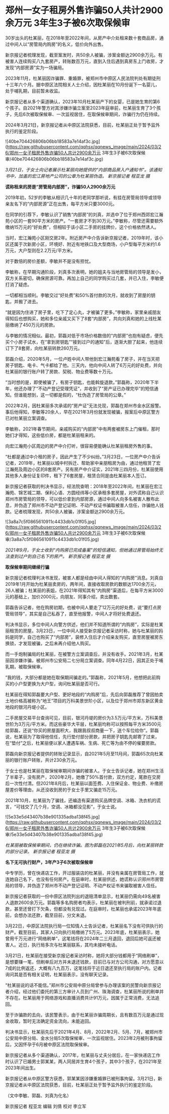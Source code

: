 # 郑州一女子租房外售诈骗50人共计2900余万元 3年生3子被6次取保候审

30岁出头的杜某丽，在2018年至2022年间，从房产中介处租来数十套商品房，通过中间人以“房管局内购房”的名义，低价向外出售。

新京报记者梳理发现，截至案发时，共50余人被骗，涉案金额达2900余万元。有被害人连续购买八九套房产，转账数百万元，直到入住后遇到真房东上门收房，才发现“内部房源”实为一场骗局。

2023年11月，杜某丽因诈骗罪、重婚罪，被郑州市中原区人民法院判处有期徒刑十三年六个月。据中原区法院相关人士介绍，因杜某丽在10月份诞下一名婴儿，处于哺乳期，目前暂未收监。

新京报记者从多个渠道确认，2023年10月杜某丽产下的女婴，已是她生育的第6个孩子。自2021年警方对其涉嫌诈骗立案至2023年庭审前，杜某丽生育了3个孩子，先后6次被取保候审、一次监视居住，在取保候审期间，诈骗行为仍在持续。

2024年3月21日，新京报记者从中原区法院获悉，目前，杜某丽正处于暂予监外执行的鉴定阶段。

![40be704426806b06bb18583a7e14af3c.jpg](https://raw.githubusercontent.com/qqhsx/qqnews_image/main/2024/03/26/郑州一女子租房外售诈骗50人共计2900余万元 3年生3子被6次取保候审/40be704426806b06bb18583a7e14af3c.jpg)

_3月21日，于女士向记者展示杜某丽向她提供的“内部商品房入户通知书”。该通知书中，加盖的宏江房地产公司的公章为杜某丽伪造。 新京报记者 程亚龙 摄_

**谎称租来的房是“房管局内部房”，诈骗50人2900余万元**

2019年初，52岁的李敏从相识几十年的老同学那听说，有挂在房管局领导或领导亲友名下的“内部房源”正在出售，每平方米只要3000元。

在同学的引荐下，李敏认识了销售“内部房”的刘真，并选中了位于郑州西郊宏江瀚苑小区的一套90平方米的房产。“一套房才不到30万元。”李敏称，尽管还需要额外缴纳15万元的“好处费”，但相较于该小区二手房的挂牌价，这个价格依然诱人。

当时，宏江瀚苑小区刚交房2年。附近房产中介告诉新京报记者，2019年时，该小区还属于次新房小区，环境好、附近有地铁口及大型商场，小户型每平方米约1.6万元，大户型则在2.2万元/平方米。

对于数倍的房价差额，李敏并不是没有担忧。

李敏称，在早期沟通阶段，刘真多次表明，她的姐夫与当地房管局的领导是发小，双方关系密切，确保房源可靠。再加上自己的同学购买过几套，并已入住，李敏便打消了疑虑。

一切都相当顺利。李敏交过“好处费”和50%首付款的次月，就收到了房屋的钥匙，并搬了进去。

“就是因为住进了房子里，吃下了定心丸，才被骗了更多。”李敏称，家里亲戚朋友得知后也想购买，她和多位亲戚又买下了8套“内部房”，共向刘真和她的上线杜某丽缴纳了450万元的房款。

与李敏的情况相似。最初，郭磊对低于市场价格数倍的“内部房”也抱有疑虑，便先买个小房子试水，在“拿到房钥匙”“接到过户的通知”后，逐渐大胆了起来，他连续订下了8套房，向杜某丽转款260万元。

郭磊介绍，2020年5月，一位卢姓中间人带他到宏江瀚苑看了房子，并在当天把房子钥匙、电卡、气卡都给了他。三天内，他向中间人转了6万元的好处费，并向杜某丽的银行账户转了房款、契税、物业费等数十万元。

“当时想的是，即使被骗了，有房子钥匙，也能斡旋退款。”郭磊称，2020年下半年，他还办理了“不动产登记受理凭证”，并收到了“房产证已办理完毕”的短信通知。但谁能想到，这一切都是假的，“杜伪造了房管局的公章。”

2022年2月，因杜某丽多次承诺的“房产证”无法兑现，郭磊在郑州市金水区报警。事后他得知，李敏等20余人，早在2021年3月份就发现被骗，报案后中原区警方已对杜某丽立案调查。

李敏称，2021年春节期间，亲戚购买的“内部房”中有两套被房东上门催租，那时她们才得知，这些低价房，都是杜某丽租来的。

向宏江瀚苑小区周边的房产中介打听，很容易便能确认杜某丽租房外售的事。

“杜都是通过中介租的房子，因此产生了不少纠纷。”3月23日，一位房产中介告诉记者，2019年，杜某丽以城中村拆迁、帮助家中亲朋租房为由，通过他租赁了宏江瀚苑及周边小区的8套房产。另有房产中介证实，2021年三四月份，杜某丽使用其他多人身份证复印件，租下了6套房屋，租赁合同是由杜某丽本人签订。

新京报记者获取的判决书显示，经法院查明：2018年至2022年间，杜某丽在宏江瀚苑、锦艺城二期、保利心语、方圆经纬等小区承租多套房屋，对外谎称自己认识郑州市房管局的领导，可以低价拿到内部房源，通过中间人向多名被害人散布此息，并伪造了郑州市不动产登记证明、不动产权证书骗取被害人信任，诈骗他人钱款。记者梳理发现，共50余人被骗，涉案金额达2900余万元。

![3a8a7c5f0865610911c4433db1c01f05.jpg](https://raw.githubusercontent.com/qqhsx/qqnews_image/main/2024/03/26/郑州一女子租房外售诈骗50人共计2900余万元 3年生3子被6次取保候审/3a8a7c5f0865610911c4433db1c01f05.jpg)

 _2021年9月，于女士收到“内购房已完成备案”的短信通知，但她通过房管局始终无法查到过户到自己名下的房产。 新京报记者 程亚龙 摄_

**取保候审期间继续行骗**

新京报记者梳理判决书发现，被害人都是经由中间人得知的“内购房”消息。刘真自2019年1月开始为杜某丽卖房的，两年间，直接收取房款的数额达1700余万元，26人被骗；杜某丽的表姐，在2021年得知其有“内购房”渠道后，在每平方米3000元的基础上，加价2000元，向朋友、同事介绍，卖出数套。

郭磊告诉记者，他在购房初期，也被中间人要走了12万元的好处费，说“要打点房管局领导”，其实是自己私吞了，直至他报警，中间人才将好处费退还。

判决书显示，多位中间人向警方供述，他们并不知道所谓的“内购房”，实际是杜某丽租赁的房屋。3月23日，一位中间人接受新京报记者采访时称，她与杜某丽的妈妈是同学，自己也购买了“内部房”，装修入住后才介绍亲友购买，直至房屋被房东换锁，才发现被骗，之后未再介绍他人购买。

而一手炮制骗局的杜某丽，在被警方立案调查后，并没有收手。2021年3月，杜某丽因涉嫌诈骗，被郑州市公安局二七分局立案调查。同年4月22日，因其正处于哺乳期，被取保候审。

“我的钱，大部分都是她在取保期间骗走的。”郭磊称，2021年5月，他想把此前购买的小户型更换为大户型，询问杜某丽是否可行。

杜某丽在得知郭磊要大户型、更好地段的“内购房”后，先后向郭磊推荐了曾因拍卖土地价格高被称为“地王”项目的万科美景世阶小区，以及位于郑州市郑东新区黄金地段的银河丹堤小区。

二手房屋交易平台查询可见，目前，银河丹堤的房价为3.5万元/平方米，万科美景世阶为3万元/平方米。而这些豪华大平层，杜某丽均称可以按照每平方米3500元给郭磊，还说“你买的房屋面积大，我跟我叔叔商量一下，送个车位给你”。郭磊说，杜某丽为了取得他信任，先行垫付部分房款，并把房子钥匙先邮寄了过来，在“垫付”之后，杜某丽便以家人遭遇车祸、生病、死亡等为由不停的催要房款。

郭磊向新京报记者提供的转账记录显示，自2021年5月至11月间，郭磊65次向杜某丽的银行账户转账，共计230余万元。

于女士也是杜某丽在取保候审期间诈骗的被害人。于女士告诉记者，她在郑州生活了半辈子，没有房产，2020年2月，她缴了50%首付款，双方约定，尾款在交房后一次性付清。但2021年8月后，杜某丽以面签费、入住保证金、物业费、补缴房屋差价等理由，从还没收到房的于女士手里又骗走15万元。

2021年10月，杜某丽为了骗钱，还编造有渠道购买品牌空调、冰箱、洗衣机的谎言，“可钱交了几个月，空调、冰箱都没见影”，于女士说。

![5e33e5d43407b38e901335adba138f45.jpg](https://raw.githubusercontent.com/qqhsx/qqnews_image/main/2024/03/26/郑州一女子租房外售诈骗50人共计2900余万元 3年生3子被6次取保候审/5e33e5d43407b38e901335adba138f45.jpg)

_杜某丽被取保候审期间，仍在继续诈骗。图为郭磊在2021年5月后，向杜某丽转款的部分记录。 新京报记者 程亚龙 摄_

**名下无可执行财产，3年产3子6次被取保候审**

中专学历，曾在快递店工作，开过服装店的杜某丽，并没有亲属在房管局工作，就连她自己名下，也没有任何房产。在庭审时，杜某丽供述，她谎称认识郑州市房管局的领导，并伪造了郑州市不动产登记证明、不动产权证书来骗取被害人信任。

新京报记者获取的一份中原区法院列出的退赔清单显示，杜某丽仍需向49名被害人退款2600余万元。郭磊等多名购房者均表示，杜某丽在被判刑前，就承诺过退款，甚至还曾打下欠条，但都没有兑现过。在庭审时，杜某丽也承诺2023年年底前，会想办法还款，截至目前，分文未退。

3月22日，中原区法院执行局一位知情人士告诉记者，杜某丽名下没有可供执行的财产。截至目前，其家人只向执行局缴纳了5万元。2023年底，杜某丽表示，她曾用千万元进行“网络刷单”，这笔钱将在2024年二三月退回，退回后她可返还被害人。近日，执行局多次与杜某丽联系，其均未接听电话。

3月21日，杜某丽在接受新京报记者采访时称，她将大部分钱都用于“网络刷单”，是想要赚一笔，但刷单后对方并未退还钱款，目前已与对方公司沟通，对方愿意以7成的比例返还，大概有八九百万，这笔钱将于近日退还至执行局的账户内。记者询问其是否有相关证明，杜某丽表示，没有聊天记录。

“杜某丽说的话不能信。”郑州市公安局中原分局曾参与办理该案的民警向新京报记者介绍，经过他们委托的第三方审计人员到广州、珠海调查，杜某丽所说的刷单并不存在。杜某丽用于网络游戏和直播消费共计91万元，因属于正常消费，无法追回。

至于诈骗款的去向，该民警表示，由于杜某丽诈骗周期长，且有数百万元是通过现金收取，暂时无法确定资金流向，未能追回。

判决书显示，杜某丽先后于2021年4月、8月，2022年2月、5月、7月，被郑州市公安局中原分局、金水分局5次取保候审、一次监视居住。2023年2月被刑事拘留后，又因怀孕于6月被中原区法院取保候审。

新京报记者从多个渠道确认，2017年，杜某丽与丈夫分居后，在一家快递店工作时认识了已婚男士郭某某，两人同居并生育4个孩子，其中3个孩子，在2021年至2023年间出生。

新京报记者从中原区警方获悉，郭某某因涉嫌重婚罪已被刑事拘留。3月21日，新京报记者从中原区法院获悉，目前，杜某丽正处于暂予监外执行的鉴定阶段。

（文中李敏、郭磊、刘真为化名）

新京报记者 程亚龙 编辑 刘倩 校对 李立军

